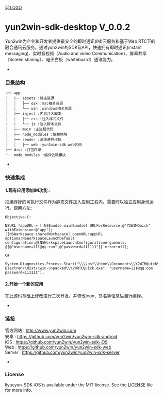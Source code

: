 [![LOGO](http://8225117.s21i-8.faiusr.com/4/ABUIABAEGAAg5o3ztwUoivKDrgQwuAE4Mg.png)](http://www.yun2win.com)
# yun2win-sdk-desktop V_0.0.2
Yun2win为企业和开发者提供最安全的即时通讯(IM)云服务和基于Web RTC下的融合通讯云服务，通过yun2win的SDK及API，快速拥有即时通讯(instant messaging)、实时音视频（Audio and video Communication）、屏幕共享（Screen sharing）、电子白板（whiteboard）通讯能力。

-
### 目录结构

```
┌── app
│   ├── assets :静态资源
│   │   ├── osx :mac相关资源
│   │   └── win :windows相关资源
│   ├── inject :内容注入脚本
│   │   ├── css :注入样式文件
│   │   └── js :注入脚本文件
│   ├── main :主进程代码
│   ├── node_modules :依赖模块
│   ├── render :渲染进程代码
│   │   ├── web :yun2win-sdk-web代码
├── dist :打包目录
└── node_modules :编译依赖模块
```
-
### 快速集成

#### 1.现有应用添加IM功能 :
把编译好的可执行文件作为静态文件加入应用工程内，需要时以独立应用身份运行。调用方法:
```
Objective-C:

NSURL *appURL = [[NSBundle mainBundle] URLForResource:@"Y2WIMQuick" withExtension:@"app"];
[[NSWorkspace sharedWorkspace] openURL:appURL options:NSWorkspaceLaunchDefault configuration:@{NSWorkspaceLaunchConfigurationArguments: @[@"username=111@qq.com",@"password=111111"]} error:nil];
```

```
C#

System.Diagnostics.Process.Start("\\\\psf\\Home\\Documents\\Y2WIMQuickStart-Electron\\dist\\win-unpacked\\Y2WRTCQuick.exe", "username=111@qq.com password=111111");
```
    
#### 2.开始一个新的应用
在此源码基础上修改进行二次开发，并修改icon、签名等信息后自行编译。


-
### 链接
官方网站 : http://www.yun2win.com<br>
安卓 : https://github.com/yun2win/yun2win-sdk-android<br>
iOS : https://github.com/yun2win/yun2win-sdk-iOS<br>
Web : https://github.com/yun2win/yun2win-sdk-web<br>
Server : https://github.com/yun2win/yun2win-sdk-server<br>

-
### License
liyueyun-SDK-iOS is available under the MIT license. See the [LICENSE](https://github.com/yun2win/yun2win-sdk-iOS/blob/master/LICENSE) file for more info.
